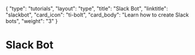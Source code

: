 {
    "type": "tutorials",
    "layout": "type",
    "title": "Slack Bot",
    "linktitle": "slackbot", 
    "card_icon": "ti-bolt",
    "card_body": "Learn how to create Slack bots",
    "weight": "3"
}


# Slack Bot

